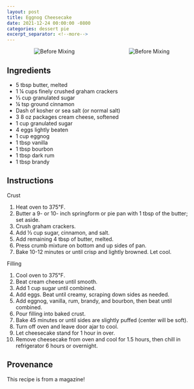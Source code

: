 ```yaml
---
layout: post
title: Eggnog Cheesecake
date: 2021-12-24 00:00:00 -0800
categories: dessert pie
excerpt_separator: <!--more-->
---
```

<div style="overflow: hidden; display: flex; justify-content:space-around;">
    <img alt="Before Mixing"
        src="{{ site.baseurl }}/img/eggnog-cheesecake/done.jpeg"
        style="max-height: 300px;"
    />
    <img alt="Before Mixing"
        src="{{ site.baseurl }}/img/eggnog-cheesecake/eaten.jpeg"
        style="max-height: 300px;"
    />
</div>
<!--more-->

## Ingredients

- 5 tbsp butter, melted
- 1 ¼ cups finely crushed graham crackers
- ⅓ cup granulated sugar
- ¼ tsp ground cinnamon
- Dash of kosher or sea salt (or normal salt)
- 3  8 oz packages cream cheese, softened
- 1 cup granulated sugar
- 4 eggs lightly beaten
- 1 cup eggnog
- 1 tbsp vanilla
- 1 tbsp bourbon
- 1 tbsp dark rum
- 1 tbsp brandy

## Instructions

Crust

1. Heat oven to 375℉.
2. Butter a 9- or 10- inch springform or pie pan with 1 tbsp of the butter; set aside.
3. Crush graham crackers.
4. Add ⅓ cup sugar, cinnamon, and salt.
5. Add remaining 4 tbsp of butter, melted.
6. Press crumb mixture on bottom and up sides of pan.
7. Bake 10-12 minutes or until crisp and lightly browned. Let cool.

Filling

1. Cool oven to 375℉.
2. Beat cream cheese until smooth.
3. Add 1 cup sugar until combined.
4. Add eggs. Beat until creamy, scraping down sides as needed.
5. Add eggnog, vanilla, rum, brandy, and bourbon, then beat until combined.
6. Pour filling into baked crust.
7. Bake 45 minutes or until sides are slightly puffed (center will be soft).
8. Turn off oven and leave door ajar to cool.
9. Let cheesecake stand for 1 hour in over. 
10. Remove cheesecake from oven and cool for 1.5 hours, then chill in refrigerator 6 hours or overnight.

## Provenance

This recipe is from a magazine!
